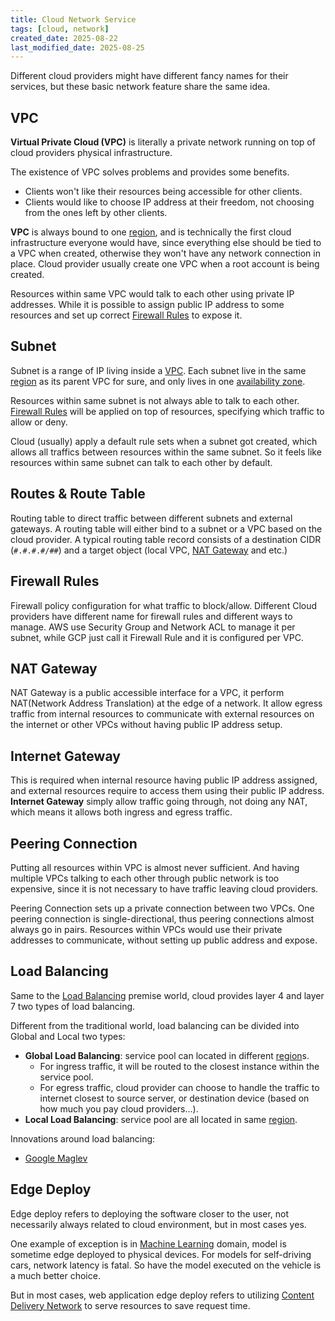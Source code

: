 ```yaml
---
title: Cloud Network Service
tags: [cloud, network]
created_date: 2025-08-22
last_modified_date: 2025-08-25
---
```


Different cloud providers might have different fancy names for their services, but these basic network feature share the same idea.

## VPC

**Virtual Private Cloud (VPC)** is literally a private network running on top of cloud providers physical infrastructure.

The existence of VPC solves problems and provides some benefits.

- Clients won't like their resources being accessible for other clients.
- Clients would like to choose IP address at their freedom, not choosing from the ones left by other clients.

**VPC** is always bound to one [region](as/developer/notes/cloud_basic.md#Concepts), and is technically the first cloud infrastructure everyone would have, since everything else should be tied to a VPC when created, otherwise they won't have any network connection in place. Cloud provider usually create one VPC when a root account is being created.

Resources within same VPC would talk to each other using private IP addresses. While it is possible to assign public IP address to some resources and set up correct [Firewall Rules](#Firewall%20Rules) to expose it.

## Subnet

Subnet is a range of IP living inside a [VPC](#VPC). Each subnet live in the same [region](as/developer/notes/cloud_basic.md#Concepts) as its parent VPC for sure, and only lives in one [availability zone](as/developer/notes/cloud_basic.md#Concepts).

Resources within same subnet is not always able to talk to each other. [Firewall Rules](#Firewall%20Rules) will be applied on top of resources, specifying which traffic to allow or deny.

Cloud (usually) apply a default rule sets when a subnet got created, which allows all traffics between resources within the same subnet. So it feels like resources within same subnet can talk to each other by default.

## Routes & Route Table

Routing table to direct traffic between different subnets and external gateways. A routing table will either bind to a subnet or a VPC based on the cloud provider. A typical routing table record consists of a destination CIDR (`#.#.#.#/##`) and a target object (local VPC, [NAT Gateway](#NAT%20Gateway) and etc.)

## Firewall Rules

Firewall policy configuration for what traffic to block/allow. Different Cloud providers have different name for firewall rules and different ways to manage. AWS use Security Group and Network ACL to manage it per subnet, while GCP just call it Firewall Rule and it is configured per VPC.

## NAT Gateway

NAT Gateway is a public accessible interface for a VPC, it perform NAT(Network Address Translation) at the edge of a network. It allow egress traffic from internal resources to communicate with external resources on the internet or other VPCs without having public IP address setup.

## Internet Gateway

This is required when internal resource having public IP address assigned, and external resources require to access them using their public IP address. **Internet Gateway** simply allow traffic going through, not doing any NAT, which means it allows both ingress and egress traffic.

## Peering Connection

Putting all resources within VPC is almost never sufficient. And having multiple VPCs talking to each other through public network is too expensive, since it is not necessary to have traffic leaving cloud providers.

Peering Connection sets up a private connection between two VPCs. One peering connection is single-directional, thus peering connections almost always go in pairs. Resources within VPCs would use their private addresses to communicate, without setting up public address and expose.

## Load Balancing

Same to the [Load Balancing](as/developer/notes/linux_network.md#Load%20Balancing) premise world, cloud provides layer 4 and layer 7 two types of load balancing.

Different from the traditional world, load balancing can be divided into Global and Local two types:

- **Global Load Balancing**: service pool can located in different [region](as/developer/notes/cloud_basic.md#Concepts)s.
	- For ingress traffic, it will be routed to the closest instance within the service pool.
	- For egress traffic, cloud provider can choose to handle the traffic to internet closest to source server, or destination device (based on how much you pay cloud providers...).
- **Local Load Balancing**: service pool are all located in same [region](as/developer/notes/cloud_basic.md#Concepts).

Innovations around load balancing:

- [Google Maglev](as/developer/notes/cloud_network_infrastructure.md#Google%20Maglev)

## Edge Deploy

Edge deploy refers to deploying the software closer to the user, not necessarily always related to cloud environment, but in most cases yes.

One example of exception is in [Machine Learning](as/developer/notes/machine_learning_basic.md) domain, model is sometime edge deployed to physical devices. For models for self-driving cars, network latency is fatal. So have the model executed on the vehicle is a much better choice.

But in most cases, web application edge deploy refers to utilizing [Content Delivery Network](as/developer/notes/content_delivery_network.md) to serve resources to save request time. 
